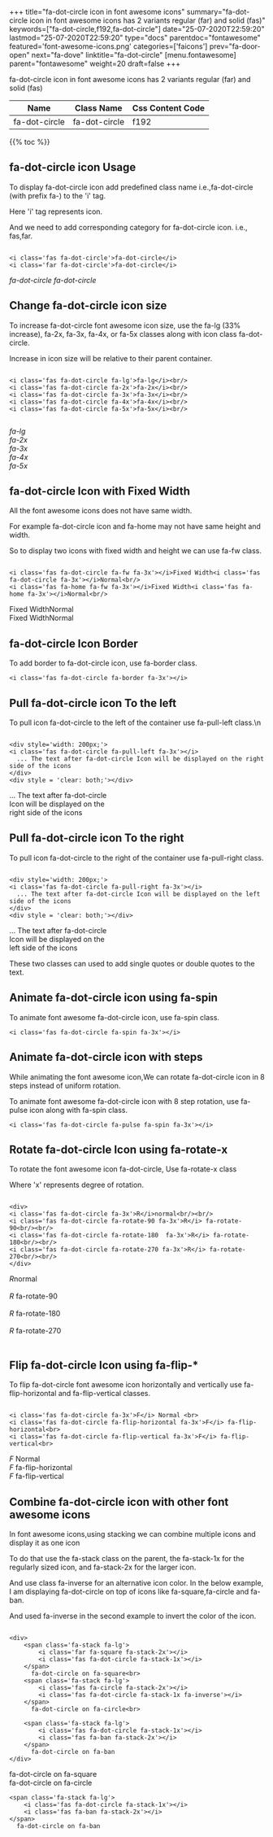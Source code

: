 +++
title="fa-dot-circle icon in font awesome icons"
summary="fa-dot-circle icon in font awesome icons has 2 variants regular (far) and solid (fas)"
keywords=["fa-dot-circle,f192,fa-dot-circle"]
date="25-07-2020T22:59:20"
lastmod="25-07-2020T22:59:20"
type="docs"
parentdoc="fontawesome"
featured='font-awesome-icons.png'
categories=['faicons']
prev="fa-door-open"
next="fa-dove"
linktitle="fa-dot-circle"
[menu.fontawesome]
parent="fontawesome"
weight=20
draft=false
+++


fa-dot-circle icon in font awesome icons has 2 variants regular (far) and solid (fas)

<div class='table-responsive'><table class='table'><thead><tr><th>Name</th><th>Class Name</th><th>Css Content Code</th></tr></thead><tbody><tr><td>fa-dot-circle</td><td>fa-dot-circle</td><td>f192</td></tr></tbody></table></div>


{{% toc %}}


## fa-dot-circle icon Usage

To display fa-dot-circle icon add predefined class name i.e.,fa-dot-circle (with prefix fa-) to the 'i' tag.

Here 'i' tag represents icon.

And we need to add corresponding category for fa-dot-circle icon. i.e., fas,far.


```

<i class='fas fa-dot-circle'>fa-dot-circle</i>
<i class='far fa-dot-circle'>fa-dot-circle</i>
```

<i class='fas fa-dot-circle'>fa-dot-circle</i>
<i class='far fa-dot-circle'>fa-dot-circle</i>




## Change fa-dot-circle icon size
To increase fa-dot-circle font awesome icon size, use the fa-lg (33% increase), fa-2x, fa-3x, fa-4x, or fa-5x classes along with icon class fa-dot-circle.

Increase in icon size will be relative to their parent container. 

```

<i class='fas fa-dot-circle fa-lg'>fa-lg</i><br/>
<i class='fas fa-dot-circle fa-2x'>fa-2x</i><br/>
<i class='fas fa-dot-circle fa-3x'>fa-3x</i><br/>
<i class='fas fa-dot-circle fa-4x'>fa-4x</i><br/>
<i class='fas fa-dot-circle fa-5x'>fa-5x</i><br/>
            
```

<i class='fas fa-dot-circle fa-lg'>fa-lg</i><br/>
<i class='fas fa-dot-circle fa-2x'>fa-2x</i><br/>
<i class='fas fa-dot-circle fa-3x'>fa-3x</i><br/>
<i class='fas fa-dot-circle fa-4x'>fa-4x</i><br/>
<i class='fas fa-dot-circle fa-5x'>fa-5x</i><br/>
            



## fa-dot-circle Icon with Fixed Width 

All the font awesome icons does not have same width.

For example fa-dot-circle icon and fa-home may not have same height and width.

So to display two icons with fixed width and height we can use fa-fw class.


```

<i class='fas fa-dot-circle fa-fw fa-3x'></i>Fixed Width<i class='fas fa-dot-circle fa-3x'></i>Normal<br/>
<i class='fas fa-home fa-fw fa-3x'></i>Fixed Width<i class='fas fa-home fa-3x'></i>Normal<br/>
```

<i class='fas fa-dot-circle fa-fw fa-3x'></i>Fixed Width<i class='fas fa-dot-circle fa-3x'></i>Normal<br/>
<i class='fas fa-home fa-fw fa-3x'></i>Fixed Width<i class='fas fa-home fa-3x'></i>Normal<br/>



## fa-dot-circle Icon Border 

To add border to fa-dot-circle icon, use fa-border class.


```
<i class='fas fa-dot-circle fa-border fa-3x'></i>

```
<i class='fas fa-dot-circle fa-border fa-3x'></i>





## Pull fa-dot-circle icon To the left

To pull icon fa-dot-circle to the left of the container use fa-pull-left class.\n

```

<div style='width: 200px;'>
<i class='fas fa-dot-circle fa-pull-left fa-3x'></i>
  ... The text after fa-dot-circle Icon will be displayed on the right side of the icons
</div>
<div style = 'clear: both;'></div>
```

<div style='width: 200px;'>
<i class='fas fa-dot-circle fa-pull-left fa-3x'></i>
  ... The text after fa-dot-circle Icon will be displayed on the right side of the icons
</div>
<div style = 'clear: both;'></div>




## Pull fa-dot-circle icon To the right
To pull icon fa-dot-circle to the right of the container use fa-pull-right class.

```

<div style='width: 200px;'>
<i class='fas fa-dot-circle fa-pull-right fa-3x'></i>
  ... The text after fa-dot-circle Icon will be displayed on the left side of the icons
</div>
<div style = 'clear: both;'></div>
```

<div style='width: 200px;'>
<i class='fas fa-dot-circle fa-pull-right fa-3x'></i>
  ... The text after fa-dot-circle Icon will be displayed on the left side of the icons
</div>
<div style = 'clear: both;'></div>

These two classes can used to add single quotes or double quotes to the text.


## Animate fa-dot-circle icon using fa-spin
To animate font awesome fa-dot-circle icon, use fa-spin class.

```
<i class='fas fa-dot-circle fa-spin fa-3x'></i>
```
<i class='fas fa-dot-circle fa-spin fa-3x'></i>




## Animate fa-dot-circle icon with steps
While animating the font awesome icon,We can rotate fa-dot-circle icon in 8 steps instead of uniform rotation.

To animate font awesome fa-dot-circle icon with 8 step rotation, use fa-pulse icon along with fa-spin class.


```
<i class='fas fa-dot-circle fa-pulse fa-spin fa-3x'></i>

```
<i class='fas fa-dot-circle fa-pulse fa-spin fa-3x'></i>





## Rotate fa-dot-circle Icon using fa-rotate-x
To rotate the font awesome icon fa-dot-circle, Use fa-rotate-x class

Where 'x' represents degree of rotation.


```

<div>
<i class='fas fa-dot-circle fa-3x'>R</i>normal<br/><br/>
<i class='fas fa-dot-circle fa-rotate-90 fa-3x'>R</i> fa-rotate-90<br/><br/> 
<i class='fas fa-dot-circle fa-rotate-180  fa-3x'>R</i> fa-rotate-180<br/><br/> 
<i class='fas fa-dot-circle fa-rotate-270 fa-3x'>R</i> fa-rotate-270<br/><br/>
</div>
```

<div>
<i class='fas fa-dot-circle fa-3x'>R</i>normal<br/><br/>
<i class='fas fa-dot-circle fa-rotate-90 fa-3x'>R</i> fa-rotate-90<br/><br/> 
<i class='fas fa-dot-circle fa-rotate-180  fa-3x'>R</i> fa-rotate-180<br/><br/> 
<i class='fas fa-dot-circle fa-rotate-270 fa-3x'>R</i> fa-rotate-270<br/><br/>
</div>




## Flip fa-dot-circle Icon using fa-flip-*
To flip fa-dot-circle font awesome icon horizontally and vertically use fa-flip-horizontal and fa-flip-vertical classes. 

```

<i class='fas fa-dot-circle fa-3x'>F</i> Normal <br>
<i class='fas fa-dot-circle fa-flip-horizontal fa-3x'>F</i> fa-flip-horizontal<br>
<i class='fas fa-dot-circle fa-flip-vertical fa-3x'>F</i> fa-flip-vertical<br>
```

<i class='fas fa-dot-circle fa-3x'>F</i> Normal <br>
<i class='fas fa-dot-circle fa-flip-horizontal fa-3x'>F</i> fa-flip-horizontal<br>
<i class='fas fa-dot-circle fa-flip-vertical fa-3x'>F</i> fa-flip-vertical<br>




## Combine fa-dot-circle icon with other font awesome icons
In font awesome icons,using stacking we can combine multiple icons and display it as one icon 

To do that use the fa-stack class on the parent, the fa-stack-1x for the regularly sized icon, and fa-stack-2x for the larger icon.

And use class fa-inverse for an alternative icon color. 
In the below example, I am displaying fa-dot-circle on top of icons like fa-square,fa-circle and fa-ban.

And used fa-inverse in the second example to invert the color of the icon.

```

<div>
    <span class='fa-stack fa-lg'>
        <i class='far fa-square fa-stack-2x'></i>
        <i class='fas fa-dot-circle fa-stack-1x'></i>
    </span>
      fa-dot-circle on fa-square<br>
    <span class='fa-stack fa-lg'>
        <i class='fas fa-circle fa-stack-2x'></i>
        <i class='fas fa-dot-circle fa-stack-1x fa-inverse'></i>
    </span>
      fa-dot-circle on fa-circle<br>

    <span class='fa-stack fa-lg'>
        <i class='fas fa-dot-circle fa-stack-1x'></i>
        <i class='fas fa-ban fa-stack-2x'></i>
    </span>
      fa-dot-circle on fa-ban
</div>
```

<div>
    <span class='fa-stack fa-lg'>
        <i class='far fa-square fa-stack-2x'></i>
        <i class='fas fa-dot-circle fa-stack-1x'></i>
    </span>
      fa-dot-circle on fa-square<br>
    <span class='fa-stack fa-lg'>
        <i class='fas fa-circle fa-stack-2x'></i>
        <i class='fas fa-dot-circle fa-stack-1x fa-inverse'></i>
    </span>
      fa-dot-circle on fa-circle<br>

    <span class='fa-stack fa-lg'>
        <i class='fas fa-dot-circle fa-stack-1x'></i>
        <i class='fas fa-ban fa-stack-2x'></i>
    </span>
      fa-dot-circle on fa-ban
</div>






